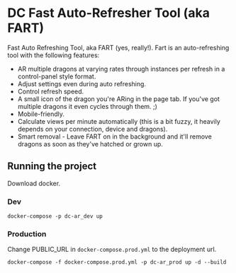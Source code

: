# DC Fast Auto-Refresher Tool (aka FART)
Fast Auto Refreshing Tool, aka FART (yes, really!). Fart is an auto-refreshing tool with the following features:
- AR multiple dragons at varying rates through instances per refresh in a control-panel style format.
- Adjust settings even during auto refreshing.
- Control refresh speed.
- A small icon of the dragon you're ARing in the page tab. If you've got multiple dragons it even cycles through them. ;)
- Mobile-friendly.
- Calculate views per minute automatically (this is a bit fuzzy, it heavily depends on your connection, device and dragons).
- Smart removal - Leave FART on in the background and it'll remove dragons as soon as they've hatched or grown up.
        

## Running the project
Download docker.

### Dev
```docker-compose -p dc-ar_dev up```

### Production
Change PUBLIC_URL in `docker-compose.prod.yml` to the deployment url.

```docker-compose -f docker-compose.prod.yml -p dc-ar_prod up -d --build```
